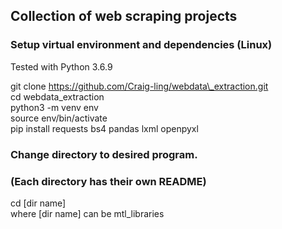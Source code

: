 ## Collection of web scraping projects

### Setup virtual environment and dependencies (Linux)

Tested with Python 3.6.9

git clone https://github.com/Craig-ling/webdata\_extraction.git  
cd webdata_extraction  
python3 -m venv env  
source env/bin/activate  
pip install requests bs4 pandas lxml openpyxl

### Change directory to desired program.

### (Each directory has their own README)

cd [dir name]  
where [dir name] can be mtl_libraries

